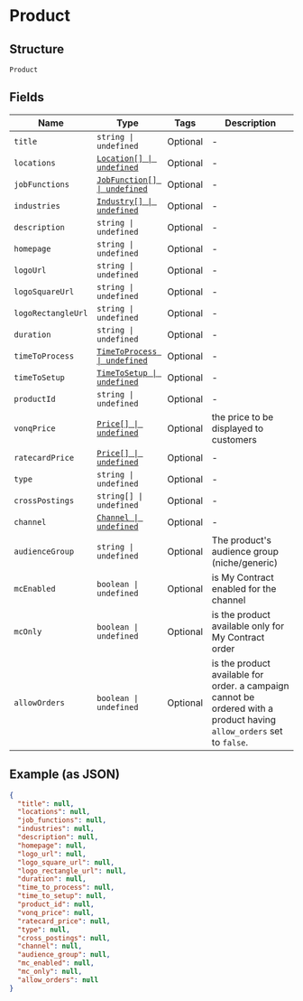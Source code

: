 
# Product

## Structure

`Product`

## Fields

| Name | Type | Tags | Description |
|  --- | --- | --- | --- |
| `title` | `string \| undefined` | Optional | - |
| `locations` | [`Location[] \| undefined`](../../doc/models/location.md) | Optional | - |
| `jobFunctions` | [`JobFunction[] \| undefined`](../../doc/models/job-function.md) | Optional | - |
| `industries` | [`Industry[] \| undefined`](../../doc/models/industry.md) | Optional | - |
| `description` | `string \| undefined` | Optional | - |
| `homepage` | `string \| undefined` | Optional | - |
| `logoUrl` | `string \| undefined` | Optional | - |
| `logoSquareUrl` | `string \| undefined` | Optional | - |
| `logoRectangleUrl` | `string \| undefined` | Optional | - |
| `duration` | `string \| undefined` | Optional | - |
| `timeToProcess` | [`TimeToProcess \| undefined`](../../doc/models/time-to-process.md) | Optional | - |
| `timeToSetup` | [`TimeToSetup \| undefined`](../../doc/models/time-to-setup.md) | Optional | - |
| `productId` | `string \| undefined` | Optional | - |
| `vonqPrice` | [`Price[] \| undefined`](../../doc/models/price.md) | Optional | the price to be displayed to customers |
| `ratecardPrice` | [`Price[] \| undefined`](../../doc/models/price.md) | Optional | - |
| `type` | `string \| undefined` | Optional | - |
| `crossPostings` | `string[] \| undefined` | Optional | - |
| `channel` | [`Channel \| undefined`](../../doc/models/channel.md) | Optional | - |
| `audienceGroup` | `string \| undefined` | Optional | The product's audience group (niche/generic) |
| `mcEnabled` | `boolean \| undefined` | Optional | is My Contract enabled for the channel |
| `mcOnly` | `boolean \| undefined` | Optional | is the product available only for My Contract order |
| `allowOrders` | `boolean \| undefined` | Optional | is the product available for order. a campaign cannot be ordered with a product having `allow_orders` set to `false`. |

## Example (as JSON)

```json
{
  "title": null,
  "locations": null,
  "job_functions": null,
  "industries": null,
  "description": null,
  "homepage": null,
  "logo_url": null,
  "logo_square_url": null,
  "logo_rectangle_url": null,
  "duration": null,
  "time_to_process": null,
  "time_to_setup": null,
  "product_id": null,
  "vonq_price": null,
  "ratecard_price": null,
  "type": null,
  "cross_postings": null,
  "channel": null,
  "audience_group": null,
  "mc_enabled": null,
  "mc_only": null,
  "allow_orders": null
}
```

